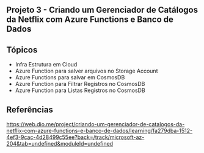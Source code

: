 ## Projeto 3 - Criando um Gerenciador de Catálogos da Netflix com Azure Functions e Banco de Dados


## Tópicos
- Infra Estrutura em Cloud
- Azure Function para salver arquivos no Storage Account
- Azure Functions para salvar em CosmosDB
- Azure Function para Filtrar Registros no CosmosDB
- Azure Function para Listas Registros no CosmosDB


## Referências
https://web.dio.me/project/criando-um-gerenciador-de-catalogos-da-netflix-com-azure-functions-e-banco-de-dados/learning/fa279dba-1512-4ef3-9cac-4d28499c55ee?back=/track/microsoft-az-204&tab=undefined&moduleId=undefined